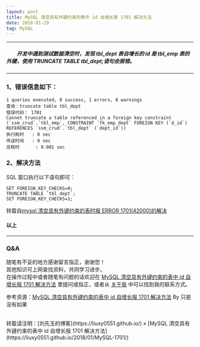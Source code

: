 ```yaml
---
layout: post
title: MySQL 清空具有外键约束的表中 id 自增长报 1701 解决方法
date: 2018-01-29
tag: MySQL
---
```


___
##### 　　开发中遇到测试数据清空时，发现 tbl_dept 表自增长的 id 是 tbl_emp 表的外键，使用 TRUNCATE TABLE tbl_dept;语句会报错。

___
### 1、错误信息如下：

    1 queries executed, 0 success, 1 errors, 0 warnings
    查询：truncate table tbl_dept
    错误代码： 1701
    Cannot truncate a table referenced in a foreign key constraint (`ssm_crud`.`tbl_emp`, CONSTRAINT `fk_emp_dept` FOREIGN KEY (`d_id`) REFERENCES `ssm_crud`.`tbl_dept` (`dept_id`))
    执行耗时   : 0 sec
    传送时间   : 0 sec
    总耗时      : 0.001 sec

### 2、解决方法
SQL 窗口执行以下语句即可：

    SET FOREIGN_KEY_CHECKS=0;
    TRUNCATE TABLE `tbl_dept`;
    SET FOREIGN_KEY_CHECKS=1;

转载自[mysql 清空具有外键约束的表时报 ERROR 1701(42000)的解决](https://www.aliang.org/MySQL/874.html)


#### 以上

___
### Q&A

随笔有不妥的地方感谢留言指正，谢谢您！  
其他知识可上网查找资料，共同学习进步。  
在操作过程中或者随笔有问题的话欢迎在 [MySQL 清空具有外键约束的表中 id 自增长报 1701 解决方法](https://liuxy0551.github.io/2018/01/MySQL-1701/) 里提问或指正，或者从 [关于我](https://liuxy0551.github.io/about/) 中可以找到我的联系方式。


参考资源：[MySQL 清空具有外键约束的表中 id 自增长报 1701 解决方法](http://blog.csdn.net/m0_38130651/article/details/79192506) By 只是没有如果

<br>
转载请注明：[刘先玉的博客](https://liuxy0551.github.io/) » [MySQL 清空具有外键约束的表中 id 自增长报 1701 解决方法](https://liuxy0551.github.io/2018/01/MySQL-1701/)
